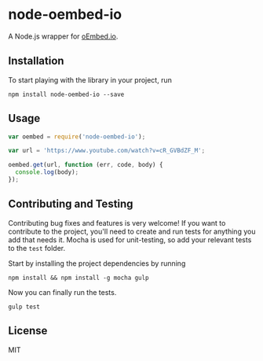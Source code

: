 # node-oembed-io

A Node.js wrapper for [oEmbed.io](http://oembed.io).


## Installation

To start playing with the library in your project, run

    npm install node-oembed-io --save


## Usage

```js
var oembed = require('node-oembed-io');

var url = 'https://www.youtube.com/watch?v=cR_GVBdZF_M';

oembed.get(url, function (err, code, body) {
  console.log(body);
});
```


## Contributing and Testing

Contributing bug fixes and features is very welcome! If you want to contribute to the project, you'll need to create and run tests for anything you add that needs it. Mocha is used for unit-testing, so add your relevant tests to the `test` folder.

Start by installing the project dependencies by running

    npm install && npm install -g mocha gulp

Now you can finally run the tests.

    gulp test


## License

MIT
